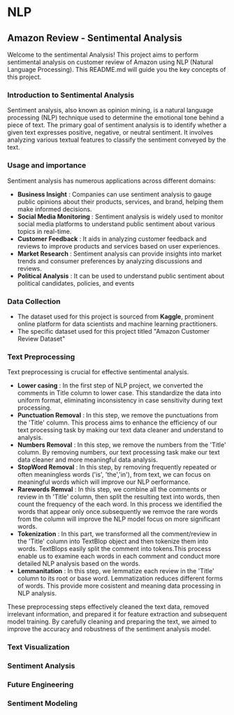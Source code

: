 # NLP
## Amazon Review - Sentimental Analysis
Welcome to the sentimental Analysis! This project aims to perform sentimental analysis on customer review of Amazon  using NLP (Natural Language Processing). This README.md will guide you the key concepts of this project.
### Introduction to Sentimental Analysis
Sentiment analysis, also known as opinion mining, is a natural language processing (NLP) technique used to determine the emotional tone behind a piece of text. The primary goal of sentiment analysis is to identify whether a given text expresses positive, negative, or neutral sentiment. It involves analyzing various textual features to classify the sentiment conveyed by the text.
### Usage and importance
Sentiment analysis has numerous applications across different domains:

* __Business Insight__ : Companies can use sentiment analysis to gauge public opinions about their products, services, and brand, helping them make informed decisions.
* __Social Media Monitoring__ : Sentiment analysis is widely used to monitor social media platforms to understand public sentiment about various topics in real-time.
* __Customer Feedback__ : It aids in analyzing customer feedback and reviews to improve products and services based on user experiences.
* __Market Research__ : Sentiment analysis can provide insights into market trends and consumer preferences by analyzing discussions and reviews.
* __Political Analysis__ : It can be used to understand public sentiment about political candidates, policies, and events
### Data Collection
- The dataset used for this project is sourced from __Kaggle__, prominent online platform for data scientists and machine learning practitioners.
- The specific dataset used for this project titled "Amazon Customer Review Dataset"
### Text Preprocessing
Text preprocessing is crucial for effective sentimental analysis.
* __Lower casing__ : In the first step of NLP project, we converted the comments in Title column to lower case. This standardize the data into uniform format, eliminating inconsistency in case sensitivity during text processing.
* __Punctuation Removal__ : In this step, we remove the punctuations from the 'Title' column. This process aims to enhance the efficiency of our text processing task by making our text data cleaner and understand to analysis.
* __Numbers Removal__ : In this step, we remove the numbers from the 'Title' column. By removing numbers, our text processing task make our text data cleaner and more meaningful data analysis.
* __StopWord Removal__ : In this step, by removing frequently repeated or often meaningless words ('is', 'the','in'), from text, we can focus on meaningful words which will improve our NLP oerformance.
* __Rarewords Remval__ : In this step, we combine all the comments or review in th 'Title' column, then split the resulting text into words, then count the frequency of the each word. In this process we identified the words that appear only once.subsequently we remvoe the rare words from the column will improve the NLP model focus on more significant words.
* __Tokenization__ : In this part, we transformed all the comment/review in the 'Title' column into TextBlop object and then tokenize them into words. TextBlops easily split the comment into tokens.This process enable us to examine each words in each comment and conduct more detailed NLP analysis based on the words.
* __Lemmanitation__ : In this step, we lemmatize each review in the 'Title' column to its root or base word. Lemmatization reduces different forms of words. This provide more cosistent and meaning data processing in NLP analysis.

These preprocessing steps effectively cleaned the text data, removed irrelevant information, and prepared it for feature extraction and subsequent model training. By carefully cleaning and preparing the text, we aimed to improve the accuracy and robustness of the sentiment analysis model.
### Text Visualization
### Sentiment Analysis
### Future Engineering
### Sentiment Modeling
